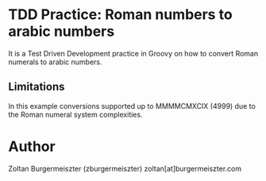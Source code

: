 # TDD Practice: Roman numbers to arabic numbers

It is a Test Driven Development practice in Groovy on how to convert
Roman numerals to arabic numbers.

## Limitations
In this example conversions supported up to MMMMCMXCIX (4999) due to the
Roman numeral system complexities.

# Author
Zoltan Burgermeiszter (zburgermeiszter)
zoltan[at]burgermeiszter.com
